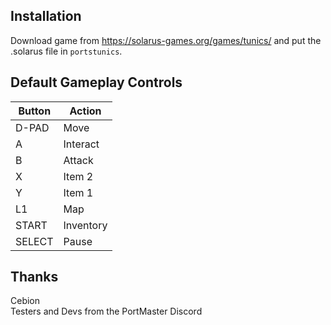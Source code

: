 ## Installation
Download game from https://solarus-games.org/games/tunics/ and put the .solarus file in `portstunics`.

## Default Gameplay Controls
| Button | Action |
|--|--|
|D-PAD|Move|
|A|Interact|
|B|Attack||
|X|Item 2|
|Y|Item 1|
|L1|Map|
|START|Inventory|
|SELECT|Pause|

## Thanks
Cebion  
Testers and Devs from the PortMaster Discord  




